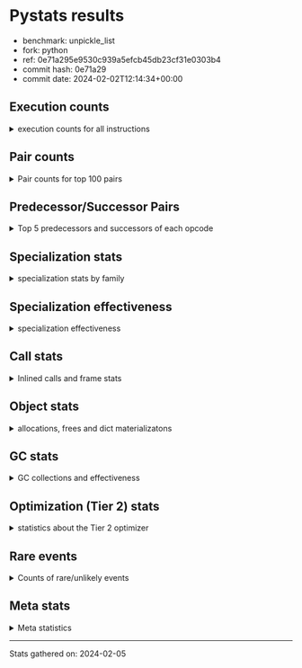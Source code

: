 
# Pystats results

- benchmark: unpickle_list
- fork: python
- ref: 0e71a295e9530c939a5efcb45db23cf31e0303b4
- commit hash: 0e71a29
- commit date: 2024-02-02T12:14:34+00:00

## Execution counts

<details>
<summary> execution counts for all instructions </summary>

|Name | Count | Self | Cumulative | Miss ratio | 
|---|---:|---:|---:|---:|
| LOAD_FAST | 8,640 | 33.3% | 33.3% |  |
| PUSH_NULL | 4,480 | 17.3% | 50.6% |  |
| POP_TOP | 4,080 | 15.7% | 66.3% |  |
| CALL_BUILTIN_FAST_WITH_KEYWORDS | 3,860 | 14.9% | 81.2% |  |
| CALL | 780 | 3.0% | 84.2% |  |
| STORE_FAST | 720 | 2.8% | 87.0% |  |
| FOR_ITER_RANGE | 460 | 1.8% | 88.7% |  |
| JUMP_BACKWARD | 340 | 1.3% | 90.1% |  |
| LOAD_ATTR_MODULE | 300 | 1.2% | 91.2% |  |
| LOAD_ATTR | 240 | 0.9% | 92.1% |  |
| LOAD_DEREF | 240 | 0.9% | 93.1% |  |
| LOAD_GLOBAL_MODULE | 240 | 0.9% | 94.0% |  |
| LOAD_GLOBAL | 200 | 0.8% | 94.8% |  |
| RETURN_VALUE | 160 | 0.6% | 95.4% |  |
| CALL_FUNCTION_EX | 160 | 0.6% | 96.0% |  |
| RESUME_CHECK | 120 | 0.5% | 96.5% |  |
| GET_ITER | 80 | 0.3% | 96.8% |  |
| NOP | 80 | 0.3% | 97.1% |  |
| BUILD_LIST | 80 | 0.3% | 97.4% |  |
| CALL_INTRINSIC_1 | 80 | 0.3% | 97.7% |  |
| COPY_FREE_VARS | 80 | 0.3% | 98.0% |  |
| ENTER_EXECUTOR | 80 | 0.3% | 98.3% |  |
| LIST_EXTEND | 80 | 0.3% | 98.6% |  |
| BINARY_OP_SUBTRACT_FLOAT | 60 | 0.2% | 98.8% |  |
| CALL_BUILTIN_CLASS | 60 | 0.2% | 99.1% |  |
| LOAD_ATTR_WITH_HINT | 60 | 0.2% | 99.3% |  |
| LOAD_GLOBAL_BUILTIN | 60 | 0.2% | 99.5% |  |
| BINARY_OP | 40 | 0.2% | 99.7% |  |
| FOR_ITER | 40 | 0.2% | 99.8% |  |
| RESUME | 40 | 0.2% | 100.0% |  |


</details>

## Pair counts

<details>
<summary> Pair counts for top 100 pairs </summary>

|Pair | Count | Self | Cumulative | 
|---|---:|---:|---:|
| PUSH_NULL LOAD_FAST | 4,160 | 16.0% | 16.0% |
| LOAD_FAST PUSH_NULL | 4,000 | 15.4% | 31.5% |
| CALL_BUILTIN_FAST_WITH_KEYWORDS POP_TOP | 3,800 | 14.6% | 46.1% |
| POP_TOP LOAD_FAST | 3,600 | 13.9% | 60.0% |
| LOAD_FAST CALL_BUILTIN_FAST_WITH_KEYWORDS | 3,600 | 13.9% | 73.9% |
| STORE_FAST LOAD_FAST | 560 | 2.2% | 76.0% |
| LOAD_FAST CALL | 440 | 1.7% | 77.7% |
| FOR_ITER_RANGE STORE_FAST | 380 | 1.5% | 79.2% |
| POP_TOP JUMP_BACKWARD | 340 | 1.3% | 80.5% |
| JUMP_BACKWARD FOR_ITER_RANGE | 300 | 1.2% | 81.6% |
| CALL POP_TOP | 280 | 1.1% | 82.7% |
| PUSH_NULL CALL | 240 | 0.9% | 83.7% |
| LOAD_ATTR_MODULE PUSH_NULL | 240 | 0.9% | 84.6% |
| CALL CALL_BUILTIN_FAST_WITH_KEYWORDS | 220 | 0.8% | 85.4% |
| LOAD_DEREF PUSH_NULL | 160 | 0.6% | 86.0% |
| CALL STORE_FAST | 120 | 0.5% | 86.5% |
| LOAD_FAST LOAD_ATTR | 120 | 0.5% | 87.0% |
| LOAD_GLOBAL_MODULE LOAD_ATTR_MODULE | 120 | 0.5% | 87.4% |
| LOAD_ATTR LOAD_ATTR_MODULE | 100 | 0.4% | 87.8% |
| NOP LOAD_DEREF | 80 | 0.3% | 88.1% |
| POP_TOP NOP | 80 | 0.3% | 88.4% |
| RETURN_VALUE RETURN_VALUE | 80 | 0.3% | 88.7% |
| BUILD_LIST LOAD_DEREF | 80 | 0.3% | 89.1% |
| CALL LOAD_FAST | 80 | 0.3% | 89.4% |
| CALL_FUNCTION_EX COPY_FREE_VARS | 80 | 0.3% | 89.7% |
| CALL_INTRINSIC_1 CALL_FUNCTION_EX | 80 | 0.3% | 90.0% |
| ENTER_EXECUTOR FOR_ITER_RANGE | 80 | 0.3% | 90.3% |
| LIST_EXTEND CALL_INTRINSIC_1 | 80 | 0.3% | 90.6% |
| LOAD_ATTR PUSH_NULL | 80 | 0.3% | 90.9% |
| LOAD_DEREF LIST_EXTEND | 80 | 0.3% | 91.2% |
| LOAD_FAST GET_ITER | 80 | 0.3% | 91.5% |
| LOAD_FAST BUILD_LIST | 80 | 0.3% | 91.8% |
| LOAD_FAST CALL_FUNCTION_EX | 80 | 0.3% | 92.1% |
| LOAD_FAST LOAD_ATTR_MODULE | 80 | 0.3% | 92.4% |
| LOAD_GLOBAL LOAD_GLOBAL_MODULE | 80 | 0.3% | 92.8% |
| STORE_FAST LOAD_GLOBAL | 80 | 0.3% | 93.1% |
| GET_ITER FOR_ITER_RANGE | 60 | 0.2% | 93.3% |
| POP_TOP ENTER_EXECUTOR | 60 | 0.2% | 93.5% |
| CALL CALL | 60 | 0.2% | 93.8% |
| CALL_FUNCTION_EX RESUME_CHECK | 60 | 0.2% | 94.0% |
| COPY_FREE_VARS RESUME_CHECK | 60 | 0.2% | 94.2% |
| LOAD_GLOBAL LOAD_ATTR | 60 | 0.2% | 94.4% |
| BINARY_OP_SUBTRACT_FLOAT RETURN_VALUE | 60 | 0.2% | 94.7% |
| CALL_BUILTIN_CLASS STORE_FAST | 60 | 0.2% | 94.9% |
| CALL_BUILTIN_FAST_WITH_KEYWORDS STORE_FAST | 60 | 0.2% | 95.1% |
| LOAD_ATTR_MODULE STORE_FAST | 60 | 0.2% | 95.4% |
| LOAD_GLOBAL_BUILTIN LOAD_FAST | 60 | 0.2% | 95.6% |
| LOAD_GLOBAL_MODULE LOAD_ATTR | 60 | 0.2% | 95.8% |
| LOAD_GLOBAL_MODULE LOAD_FAST | 60 | 0.2% | 96.1% |
| RESUME_CHECK LOAD_DEREF | 60 | 0.2% | 96.3% |
| RESUME_CHECK LOAD_FAST | 60 | 0.2% | 96.5% |
| PUSH_NULL LOAD_GLOBAL | 40 | 0.2% | 96.7% |
| PUSH_NULL LOAD_GLOBAL_MODULE | 40 | 0.2% | 96.8% |
| RETURN_VALUE LOAD_GLOBAL | 40 | 0.2% | 97.0% |
| RETURN_VALUE LOAD_GLOBAL_MODULE | 40 | 0.2% | 97.1% |
| LOAD_FAST BINARY_OP | 40 | 0.2% | 97.3% |
| LOAD_FAST BINARY_OP_SUBTRACT_FLOAT | 40 | 0.2% | 97.5% |
| LOAD_FAST CALL_BUILTIN_CLASS | 40 | 0.2% | 97.6% |
| LOAD_FAST LOAD_ATTR_WITH_HINT | 40 | 0.2% | 97.8% |
| LOAD_GLOBAL LOAD_FAST | 40 | 0.2% | 97.9% |
| STORE_FAST LOAD_GLOBAL_BUILTIN | 40 | 0.2% | 98.1% |
| STORE_FAST LOAD_GLOBAL_MODULE | 40 | 0.2% | 98.2% |
| FOR_ITER_RANGE LOAD_GLOBAL | 40 | 0.2% | 98.4% |
| FOR_ITER_RANGE LOAD_GLOBAL_MODULE | 40 | 0.2% | 98.5% |
| LOAD_ATTR_WITH_HINT CALL_BUILTIN_FAST_WITH_KEYWORDS | 40 | 0.2% | 98.7% |
| GET_ITER FOR_ITER | 20 | 0.1% | 98.8% |
| BINARY_OP RETURN_VALUE | 20 | 0.1% | 98.8% |
| BINARY_OP BINARY_OP_SUBTRACT_FLOAT | 20 | 0.1% | 98.9% |
| CALL CALL_BUILTIN_CLASS | 20 | 0.1% | 99.0% |
| CALL_FUNCTION_EX RESUME | 20 | 0.1% | 99.1% |
| COPY_FREE_VARS RESUME | 20 | 0.1% | 99.2% |
| FOR_ITER STORE_FAST | 20 | 0.1% | 99.2% |
| FOR_ITER FOR_ITER_RANGE | 20 | 0.1% | 99.3% |
| JUMP_BACKWARD ENTER_EXECUTOR | 20 | 0.1% | 99.4% |
| JUMP_BACKWARD FOR_ITER | 20 | 0.1% | 99.5% |
| LOAD_ATTR CALL | 20 | 0.1% | 99.5% |
| LOAD_ATTR STORE_FAST | 20 | 0.1% | 99.6% |
| LOAD_ATTR LOAD_ATTR_WITH_HINT | 20 | 0.1% | 99.7% |
| LOAD_GLOBAL LOAD_GLOBAL_BUILTIN | 20 | 0.1% | 99.8% |
| RESUME LOAD_DEREF | 20 | 0.1% | 99.8% |
| RESUME LOAD_FAST | 20 | 0.1% | 99.9% |
| LOAD_ATTR_WITH_HINT CALL | 20 | 0.1% | 100.0% |


</details>

## Predecessor/Successor Pairs

<details>
<summary> Top 5 predecessors and successors of each opcode </summary>

### GET_ITER

<details>
<summary> Successors and predecessors for GET_ITER </summary>

|Predecessors | Count | Percentage | 
|---|---:|---:|
| LOAD_FAST | 80 | 100.0% |

|Successors | Count | Percentage | 
|---|---:|---:|
| FOR_ITER_RANGE | 60 | 75.0% |
| FOR_ITER | 20 | 25.0% |


</details>

### NOP

<details>
<summary> Successors and predecessors for NOP </summary>

|Predecessors | Count | Percentage | 
|---|---:|---:|
| POP_TOP | 80 | 100.0% |

|Successors | Count | Percentage | 
|---|---:|---:|
| LOAD_DEREF | 80 | 100.0% |


</details>

### POP_TOP

<details>
<summary> Successors and predecessors for POP_TOP </summary>

|Predecessors | Count | Percentage | 
|---|---:|---:|
| CALL_BUILTIN_FAST_WITH_KEYWORDS | 3,800 | 93.1% |
| CALL | 280 | 6.9% |

|Successors | Count | Percentage | 
|---|---:|---:|
| LOAD_FAST | 3,600 | 88.2% |
| JUMP_BACKWARD | 340 | 8.3% |
| NOP | 80 | 2.0% |
| ENTER_EXECUTOR | 60 | 1.5% |


</details>

### PUSH_NULL

<details>
<summary> Successors and predecessors for PUSH_NULL </summary>

|Predecessors | Count | Percentage | 
|---|---:|---:|
| LOAD_FAST | 4,000 | 89.3% |
| LOAD_ATTR_MODULE | 240 | 5.4% |
| LOAD_DEREF | 160 | 3.6% |
| LOAD_ATTR | 80 | 1.8% |

|Successors | Count | Percentage | 
|---|---:|---:|
| LOAD_FAST | 4,160 | 92.9% |
| CALL | 240 | 5.4% |
| LOAD_GLOBAL | 40 | 0.9% |
| LOAD_GLOBAL_MODULE | 40 | 0.9% |


</details>

### RETURN_VALUE

<details>
<summary> Successors and predecessors for RETURN_VALUE </summary>

|Predecessors | Count | Percentage | 
|---|---:|---:|
| RETURN_VALUE | 80 | 50.0% |
| BINARY_OP_SUBTRACT_FLOAT | 60 | 37.5% |
| BINARY_OP | 20 | 12.5% |

|Successors | Count | Percentage | 
|---|---:|---:|
| RETURN_VALUE | 80 | 50.0% |
| LOAD_GLOBAL | 40 | 25.0% |
| LOAD_GLOBAL_MODULE | 40 | 25.0% |


</details>

### BINARY_OP

<details>
<summary> Successors and predecessors for BINARY_OP </summary>

|Predecessors | Count | Percentage | 
|---|---:|---:|
| LOAD_FAST | 40 | 100.0% |

|Successors | Count | Percentage | 
|---|---:|---:|
| RETURN_VALUE | 20 | 50.0% |
| BINARY_OP_SUBTRACT_FLOAT | 20 | 50.0% |


</details>

### BUILD_LIST

<details>
<summary> Successors and predecessors for BUILD_LIST </summary>

|Predecessors | Count | Percentage | 
|---|---:|---:|
| LOAD_FAST | 80 | 100.0% |

|Successors | Count | Percentage | 
|---|---:|---:|
| LOAD_DEREF | 80 | 100.0% |


</details>

### CALL

<details>
<summary> Successors and predecessors for CALL </summary>

|Predecessors | Count | Percentage | 
|---|---:|---:|
| LOAD_FAST | 440 | 56.4% |
| PUSH_NULL | 240 | 30.8% |
| CALL | 60 | 7.7% |
| LOAD_ATTR | 20 | 2.6% |
| LOAD_ATTR_WITH_HINT | 20 | 2.6% |

|Successors | Count | Percentage | 
|---|---:|---:|
| POP_TOP | 280 | 35.9% |
| CALL_BUILTIN_FAST_WITH_KEYWORDS | 220 | 28.2% |
| STORE_FAST | 120 | 15.4% |
| LOAD_FAST | 80 | 10.3% |
| CALL | 60 | 7.7% |


</details>

### CALL_FUNCTION_EX

<details>
<summary> Successors and predecessors for CALL_FUNCTION_EX </summary>

|Predecessors | Count | Percentage | 
|---|---:|---:|
| CALL_INTRINSIC_1 | 80 | 50.0% |
| LOAD_FAST | 80 | 50.0% |

|Successors | Count | Percentage | 
|---|---:|---:|
| COPY_FREE_VARS | 80 | 50.0% |
| RESUME_CHECK | 60 | 37.5% |
| RESUME | 20 | 12.5% |


</details>

### CALL_INTRINSIC_1

<details>
<summary> Successors and predecessors for CALL_INTRINSIC_1 </summary>

|Predecessors | Count | Percentage | 
|---|---:|---:|
| LIST_EXTEND | 80 | 100.0% |

|Successors | Count | Percentage | 
|---|---:|---:|
| CALL_FUNCTION_EX | 80 | 100.0% |


</details>

### COPY_FREE_VARS

<details>
<summary> Successors and predecessors for COPY_FREE_VARS </summary>

|Predecessors | Count | Percentage | 
|---|---:|---:|
| CALL_FUNCTION_EX | 80 | 100.0% |

|Successors | Count | Percentage | 
|---|---:|---:|
| RESUME_CHECK | 60 | 75.0% |
| RESUME | 20 | 25.0% |


</details>

### ENTER_EXECUTOR

<details>
<summary> Successors and predecessors for ENTER_EXECUTOR </summary>

|Predecessors | Count | Percentage | 
|---|---:|---:|
| POP_TOP | 60 | 75.0% |
| JUMP_BACKWARD | 20 | 25.0% |

|Successors | Count | Percentage | 
|---|---:|---:|
| FOR_ITER_RANGE | 80 | 100.0% |


</details>

### FOR_ITER

<details>
<summary> Successors and predecessors for FOR_ITER </summary>

|Predecessors | Count | Percentage | 
|---|---:|---:|
| GET_ITER | 20 | 50.0% |
| JUMP_BACKWARD | 20 | 50.0% |

|Successors | Count | Percentage | 
|---|---:|---:|
| STORE_FAST | 20 | 50.0% |
| FOR_ITER_RANGE | 20 | 50.0% |


</details>

### JUMP_BACKWARD

<details>
<summary> Successors and predecessors for JUMP_BACKWARD </summary>

|Predecessors | Count | Percentage | 
|---|---:|---:|
| POP_TOP | 340 | 100.0% |

|Successors | Count | Percentage | 
|---|---:|---:|
| FOR_ITER_RANGE | 300 | 88.2% |
| ENTER_EXECUTOR | 20 | 5.9% |
| FOR_ITER | 20 | 5.9% |


</details>

### LIST_EXTEND

<details>
<summary> Successors and predecessors for LIST_EXTEND </summary>

|Predecessors | Count | Percentage | 
|---|---:|---:|
| LOAD_DEREF | 80 | 100.0% |

|Successors | Count | Percentage | 
|---|---:|---:|
| CALL_INTRINSIC_1 | 80 | 100.0% |


</details>

### LOAD_ATTR

<details>
<summary> Successors and predecessors for LOAD_ATTR </summary>

|Predecessors | Count | Percentage | 
|---|---:|---:|
| LOAD_FAST | 120 | 50.0% |
| LOAD_GLOBAL | 60 | 25.0% |
| LOAD_GLOBAL_MODULE | 60 | 25.0% |

|Successors | Count | Percentage | 
|---|---:|---:|
| LOAD_ATTR_MODULE | 100 | 41.7% |
| PUSH_NULL | 80 | 33.3% |
| CALL | 20 | 8.3% |
| STORE_FAST | 20 | 8.3% |
| LOAD_ATTR_WITH_HINT | 20 | 8.3% |


</details>

### LOAD_DEREF

<details>
<summary> Successors and predecessors for LOAD_DEREF </summary>

|Predecessors | Count | Percentage | 
|---|---:|---:|
| NOP | 80 | 33.3% |
| BUILD_LIST | 80 | 33.3% |
| RESUME_CHECK | 60 | 25.0% |
| RESUME | 20 | 8.3% |

|Successors | Count | Percentage | 
|---|---:|---:|
| PUSH_NULL | 160 | 66.7% |
| LIST_EXTEND | 80 | 33.3% |


</details>

### LOAD_FAST

<details>
<summary> Successors and predecessors for LOAD_FAST </summary>

|Predecessors | Count | Percentage | 
|---|---:|---:|
| PUSH_NULL | 4,160 | 48.1% |
| POP_TOP | 3,600 | 41.7% |
| STORE_FAST | 560 | 6.5% |
| CALL | 80 | 0.9% |
| LOAD_GLOBAL_BUILTIN | 60 | 0.7% |

|Successors | Count | Percentage | 
|---|---:|---:|
| PUSH_NULL | 4,000 | 46.3% |
| CALL_BUILTIN_FAST_WITH_KEYWORDS | 3,600 | 41.7% |
| CALL | 440 | 5.1% |
| LOAD_ATTR | 120 | 1.4% |
| GET_ITER | 80 | 0.9% |


</details>

### LOAD_GLOBAL

<details>
<summary> Successors and predecessors for LOAD_GLOBAL </summary>

|Predecessors | Count | Percentage | 
|---|---:|---:|
| STORE_FAST | 80 | 40.0% |
| PUSH_NULL | 40 | 20.0% |
| RETURN_VALUE | 40 | 20.0% |
| FOR_ITER_RANGE | 40 | 20.0% |

|Successors | Count | Percentage | 
|---|---:|---:|
| LOAD_GLOBAL_MODULE | 80 | 40.0% |
| LOAD_ATTR | 60 | 30.0% |
| LOAD_FAST | 40 | 20.0% |
| LOAD_GLOBAL_BUILTIN | 20 | 10.0% |


</details>

### STORE_FAST

<details>
<summary> Successors and predecessors for STORE_FAST </summary>

|Predecessors | Count | Percentage | 
|---|---:|---:|
| FOR_ITER_RANGE | 380 | 52.8% |
| CALL | 120 | 16.7% |
| CALL_BUILTIN_CLASS | 60 | 8.3% |
| CALL_BUILTIN_FAST_WITH_KEYWORDS | 60 | 8.3% |
| LOAD_ATTR_MODULE | 60 | 8.3% |

|Successors | Count | Percentage | 
|---|---:|---:|
| LOAD_FAST | 560 | 77.8% |
| LOAD_GLOBAL | 80 | 11.1% |
| LOAD_GLOBAL_BUILTIN | 40 | 5.6% |
| LOAD_GLOBAL_MODULE | 40 | 5.6% |


</details>

### RESUME

<details>
<summary> Successors and predecessors for RESUME </summary>

|Predecessors | Count | Percentage | 
|---|---:|---:|
| CALL_FUNCTION_EX | 20 | 50.0% |
| COPY_FREE_VARS | 20 | 50.0% |

|Successors | Count | Percentage | 
|---|---:|---:|
| LOAD_DEREF | 20 | 50.0% |
| LOAD_FAST | 20 | 50.0% |


</details>

### BINARY_OP_SUBTRACT_FLOAT

<details>
<summary> Successors and predecessors for BINARY_OP_SUBTRACT_FLOAT </summary>

|Predecessors | Count | Percentage | 
|---|---:|---:|
| LOAD_FAST | 40 | 66.7% |
| BINARY_OP | 20 | 33.3% |

|Successors | Count | Percentage | 
|---|---:|---:|
| RETURN_VALUE | 60 | 100.0% |


</details>

### CALL_BUILTIN_CLASS

<details>
<summary> Successors and predecessors for CALL_BUILTIN_CLASS </summary>

|Predecessors | Count | Percentage | 
|---|---:|---:|
| LOAD_FAST | 40 | 66.7% |
| CALL | 20 | 33.3% |

|Successors | Count | Percentage | 
|---|---:|---:|
| STORE_FAST | 60 | 100.0% |


</details>

### CALL_BUILTIN_FAST_WITH_KEYWORDS

<details>
<summary> Successors and predecessors for CALL_BUILTIN_FAST_WITH_KEYWORDS </summary>

|Predecessors | Count | Percentage | 
|---|---:|---:|
| LOAD_FAST | 3,600 | 93.3% |
| CALL | 220 | 5.7% |
| LOAD_ATTR_WITH_HINT | 40 | 1.0% |

|Successors | Count | Percentage | 
|---|---:|---:|
| POP_TOP | 3,800 | 98.4% |
| STORE_FAST | 60 | 1.6% |


</details>

### FOR_ITER_RANGE

<details>
<summary> Successors and predecessors for FOR_ITER_RANGE </summary>

|Predecessors | Count | Percentage | 
|---|---:|---:|
| JUMP_BACKWARD | 300 | 65.2% |
| ENTER_EXECUTOR | 80 | 17.4% |
| GET_ITER | 60 | 13.0% |
| FOR_ITER | 20 | 4.3% |

|Successors | Count | Percentage | 
|---|---:|---:|
| STORE_FAST | 380 | 82.6% |
| LOAD_GLOBAL | 40 | 8.7% |
| LOAD_GLOBAL_MODULE | 40 | 8.7% |


</details>

### LOAD_ATTR_MODULE

<details>
<summary> Successors and predecessors for LOAD_ATTR_MODULE </summary>

|Predecessors | Count | Percentage | 
|---|---:|---:|
| LOAD_GLOBAL_MODULE | 120 | 40.0% |
| LOAD_ATTR | 100 | 33.3% |
| LOAD_FAST | 80 | 26.7% |

|Successors | Count | Percentage | 
|---|---:|---:|
| PUSH_NULL | 240 | 80.0% |
| STORE_FAST | 60 | 20.0% |


</details>

### LOAD_ATTR_WITH_HINT

<details>
<summary> Successors and predecessors for LOAD_ATTR_WITH_HINT </summary>

|Predecessors | Count | Percentage | 
|---|---:|---:|
| LOAD_FAST | 40 | 66.7% |
| LOAD_ATTR | 20 | 33.3% |

|Successors | Count | Percentage | 
|---|---:|---:|
| CALL_BUILTIN_FAST_WITH_KEYWORDS | 40 | 66.7% |
| CALL | 20 | 33.3% |


</details>

### LOAD_GLOBAL_BUILTIN

<details>
<summary> Successors and predecessors for LOAD_GLOBAL_BUILTIN </summary>

|Predecessors | Count | Percentage | 
|---|---:|---:|
| STORE_FAST | 40 | 66.7% |
| LOAD_GLOBAL | 20 | 33.3% |

|Successors | Count | Percentage | 
|---|---:|---:|
| LOAD_FAST | 60 | 100.0% |


</details>

### LOAD_GLOBAL_MODULE

<details>
<summary> Successors and predecessors for LOAD_GLOBAL_MODULE </summary>

|Predecessors | Count | Percentage | 
|---|---:|---:|
| LOAD_GLOBAL | 80 | 33.3% |
| PUSH_NULL | 40 | 16.7% |
| RETURN_VALUE | 40 | 16.7% |
| STORE_FAST | 40 | 16.7% |
| FOR_ITER_RANGE | 40 | 16.7% |

|Successors | Count | Percentage | 
|---|---:|---:|
| LOAD_ATTR_MODULE | 120 | 50.0% |
| LOAD_ATTR | 60 | 25.0% |
| LOAD_FAST | 60 | 25.0% |


</details>

### RESUME_CHECK

<details>
<summary> Successors and predecessors for RESUME_CHECK </summary>

|Predecessors | Count | Percentage | 
|---|---:|---:|
| CALL_FUNCTION_EX | 60 | 50.0% |
| COPY_FREE_VARS | 60 | 50.0% |

|Successors | Count | Percentage | 
|---|---:|---:|
| LOAD_DEREF | 60 | 50.0% |
| LOAD_FAST | 60 | 50.0% |


</details>


</details>

## Specialization stats

<details>
<summary> specialization stats by family </summary>

### BINARY_OP

<details>
<summary> specialization stats for BINARY_OP family </summary>

|Kind | Count | Ratio | 
|---|---:|---:|
|     deferred | 20 | 20.0% |
|          hit | 60 | 60.0% |

| | Count | Ratio | 
|---|---:|---:|
| Success | 20 | 100.0% |
| Failure | 0 | 0.0% |


</details>

### CALL

<details>
<summary> specialization stats for CALL family </summary>

|Kind | Count | Ratio | 
|---|---:|---:|
|     deferred | 480 | 10.2% |
|          hit | 3,920 | 83.4% |

| | Count | Ratio | 
|---|---:|---:|
| Success | 240 | 80.0% |
| Failure | 60 | 20.0% |

|Failure kind | Count | Ratio | 
|---|---:|---:|
| cfunc noargs | 60 | 100.0% |


</details>

### FOR_ITER

<details>
<summary> specialization stats for FOR_ITER family </summary>

|Kind | Count | Ratio | 
|---|---:|---:|
|     deferred | 20 | 4.0% |
|          hit | 460 | 92.0% |

| | Count | Ratio | 
|---|---:|---:|
| Success | 20 | 100.0% |
| Failure | 0 | 0.0% |


</details>

### LOAD_ATTR

<details>
<summary> specialization stats for LOAD_ATTR family </summary>

|Kind | Count | Ratio | 
|---|---:|---:|
|     deferred | 120 | 20.0% |
|          hit | 360 | 60.0% |

| | Count | Ratio | 
|---|---:|---:|
| Success | 120 | 100.0% |
| Failure | 0 | 0.0% |


</details>

### LOAD_GLOBAL

<details>
<summary> specialization stats for LOAD_GLOBAL family </summary>

|Kind | Count | Ratio | 
|---|---:|---:|
|     deferred | 100 | 20.0% |
|          hit | 300 | 60.0% |

| | Count | Ratio | 
|---|---:|---:|
| Success | 100 | 100.0% |
| Failure | 0 | 0.0% |


</details>


</details>

## Specialization effectiveness

<details>
<summary> specialization effectiveness </summary>

|Instructions | Count | Ratio | 
|---|---:|---:|
| Basic | 19,420 | 74.9% |
| Not specialized | 1,300 | 5.0% |
| Specialized hits | 5,220 | 20.1% |
| Specialized misses | 0 | 0.0% |

### Deferred by instruction

<details>
<summary> deferred by instruction </summary>

|Name | Count | Ratio | 
|---|---:|---:|
| CALL | 480 | 64.9% |
| LOAD_ATTR | 120 | 16.2% |
| LOAD_GLOBAL | 100 | 13.5% |
| BINARY_OP | 20 | 2.7% |
| FOR_ITER | 20 | 2.7% |
| BINARY_SLICE | 0 | 0.0% |
| STORE_SLICE | 0 | 0.0% |
| BINARY_SUBSCR | 0 | 0.0% |
| GET_ITER | 0 | 0.0% |
| NOP | 0 | 0.0% |


</details>

### Misses by instruction

<details>
<summary> misses by instruction </summary>


</details>


</details>

## Call stats

<details>
<summary> Inlined calls and frame stats </summary>

| | Count | Ratio | 
|---|---:|---:|
| Calls to PyEval_EvalDefault | 0 | 0.0% |
| Calls to Python functions inlined | 160 | 100.0% |
| Calls via PyEval_EvalFrame (total) | 0 | 0.0% |
| Calls via PyEval_EvalFrame (vector) | 0 | 0.0% |
| Calls via PyEval_EvalFrame (generator) | 0 | 0.0% |
| Calls via PyEval_EvalFrame (legacy) | 0 | 0.0% |
| Calls via PyEval_EvalFrame (function vectorcall) | 0 | 0.0% |
| Calls via PyEval_EvalFrame (build class) | 0 | 0.0% |
| Calls via PyEval_EvalFrame (slot) | 0 | 0.0% |
| Calls via PyEval_EvalFrame (function ex) | 160 | 100.0% |
| Calls via PyEval_EvalFrame (api) | 0 | 0.0% |
| Calls via PyEval_EvalFrame (method) | 0 | 0.0% |
| Frame objects created | 0 | 0.0% |
| Frames pushed | 0 | 0.0% |


</details>

## Object stats

<details>
<summary> allocations, frees and dict materializatons </summary>

| | Count | Ratio | 
|---|---:|---:|
| Allocations from freelist | 101,581,120 | 61.9% |
| Frees to freelist | 101,581,060 |  |
| Allocations | 62,403,400 | 38.1% |
| Allocations to 512 bytes | 62,403,140 | 38.1% |
| Allocations to 4 kbytes | 180 | 0.0% |
| Allocations over 4 kbytes | 80 | 0.0% |
| Frees | 116,470,565 |  |
| New values | 0 |  |
| Interpreter increfs | 3,279,100 | 2.0% |
| Interpreter decrefs | 5,061,300 | 1.9% |
| Increfs | 160,569,180 | 98.0% |
| Decrefs | 265,427,005 | 98.1% |
| Materialize dict (on request) | 0 |  |
| Materialize dict (new key) | 0 |  |
| Materialize dict (too big) | 0 |  |
| Materialize dict (str subclass) | 0 |  |
| Dematerialize dict | 0 |  |
| Method cache hits | 1,638,623 |  |
| Method cache misses | 77 |  |
| Method cache collisions | 61 |  |
| Method cache dunder hits | 0 |  |
| Method cache dunder misses | 0 |  |


</details>

## GC stats

<details>
<summary> GC collections and effectiveness </summary>

|Generation | Collections | Objects collected | Object visits | 
|---:|---:|---:|---:|
| 0 | 0 | 0 | 0 |
| 1 | 0 | 0 | 0 |
| 2 | 0 | 0 | 0 |


</details>

## Optimization (Tier 2) stats

<details>
<summary> statistics about the Tier 2 optimizer </summary>

| | Count | Ratio | 
|---|---:|---:|
| Optimization attempts | 20 |  |
| Traces created | 20 | 100.0% |
| Trace stack overflow | 0 | 0.0% |
| Trace stack underflow | 0 | 0.0% |
| Trace too long | 0 | 0.0% |
| Trace too short | 0 | 0.0% |
| Inner loop found | 0 | 0.0% |
| Recursive call | 0 | 0.0% |
| Low confidence | 0 | 0.0% |
| Traces executed | 80 |  |
| Uops executed | 12,585,120 | 157,314.00 |

### Trace length histogram

<details>
<summary> trace length histogram </summary>

|Range | Count | Ratio | 
|---|---:|---:|
| <= 1 | 0 | 0.0% |
| <= 2 | 0 | 0.0% |
| <= 4 | 0 | 0.0% |
| <= 8 | 0 | 0.0% |
| <= 16 | 0 | 0.0% |
| <= 32 | 0 | 0.0% |
| <= 64 | 0 | 0.0% |
| <= 128 | 0 | 0.0% |
| <= 256 | 20 | 100.0% |


</details>

### Optimized trace length histogram

<details>
<summary> optimized trace length histogram </summary>

|Range | Count | Ratio | 
|---|---:|---:|
| <= 1 | 0 | 0.0% |
| <= 2 | 0 | 0.0% |
| <= 4 | 0 | 0.0% |
| <= 8 | 0 | 0.0% |
| <= 16 | 0 | 0.0% |
| <= 32 | 0 | 0.0% |
| <= 64 | 0 | 0.0% |
| <= 128 | 20 | 100.0% |


</details>

### Trace run length histogram

<details>
<summary> trace run length histogram </summary>

|Range | Count | Ratio | 
|---|---:|---:|
| <= 1 | 0 | 0.0% |
| <= 2 | 0 | 0.0% |
| <= 4 | 0 | 0.0% |
| <= 8 | 0 | 0.0% |
| <= 16 | 0 | 0.0% |
| <= 32 | 0 | 0.0% |
| <= 64 | 0 | 0.0% |
| <= 128 | 0 | 0.0% |
| <= 256 | 0 | 0.0% |
| <= 512 | 0 | 0.0% |
| <= 1,024 | 0 | 0.0% |
| <= 2,048 | 0 | 0.0% |
| <= 4,096 | 0 | 0.0% |
| <= 8,192 | 0 | 0.0% |
| <= 16,384 | 0 | 0.0% |
| <= 32,768 | 0 | 0.0% |
| <= 65,536 | 0 | 0.0% |
| <= 131,072 | 0 | 0.0% |
| <= 262,144 | 80 | 100.0% |


</details>

### Uop execution stats

<details>
<summary> uop execution stats </summary>

|Name | Count | Self | Cumulative | Miss ratio | 
|---|---:|---:|---:|---:|
| LOAD_FAST | 3,268,800 | 26.0% | 26.0% |  |
| _SET_IP | 1,797,920 | 14.3% | 40.3% |  |
| _CHECK_VALIDITY | 1,797,840 | 14.3% | 54.5% |  |
| POP_TOP | 1,634,400 | 13.0% | 67.5% |  |
| PUSH_NULL | 1,634,400 | 13.0% | 80.5% |  |
| CALL_BUILTIN_FAST_WITH_KEYWORDS | 1,634,400 | 13.0% | 93.5% |  |
| _GUARD_NOT_EXHAUSTED_RANGE | 163,520 | 1.3% | 94.8% | 0.0% |
| _ITER_CHECK_RANGE | 163,520 | 1.3% | 96.1% |  |
| STORE_FAST | 163,440 | 1.3% | 97.4% |  |
| _ITER_NEXT_RANGE | 163,440 | 1.3% | 98.7% |  |
| _JUMP_TO_TOP | 163,440 | 1.3% | 100.0% |  |


</details>

### Unsupported opcodes

<details>
<summary> unsupported opcodes </summary>


</details>


</details>

## Rare events

<details>
<summary> Counts of rare/unlikely events </summary>

|Event | Count | 
|---|---:|
| set_class | 0 |
| set_bases | 0 |
| set_eval_frame_func | 0 |
| builtin_dict | 0 |
| func_modification | 0 |


</details>

## Meta stats

<details>
<summary> Meta statistics </summary>

| | Count | 
|---|---:|
| Number of data files | 20 |


</details>

---
Stats gathered on: 2024-02-05
